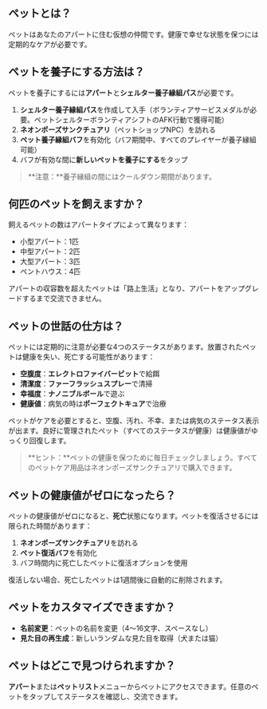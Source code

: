 ## ペットとは？

ペットはあなたのアパートに住む仮想の仲間です。健康で幸せな状態を保つには定期的なケアが必要です。

## ペットを養子にする方法は？

ペットを養子にするには**アパート**と**シェルター養子縁組パス**が必要です。

1. **シェルター養子縁組パス**を作成して入手（ボランティアサービスメダルが必要。ペットシェルターボランティアシフトのAFK行動で獲得可能）
2. **ネオンポーズサンクチュアリ**（ペットショップNPC）を訪れる
3. **ペット養子縁組バフ**を有効化（バフ期間中、すべてのプレイヤーが養子縁組可能）
4. バフが有効な間に**新しいペットを養子にする**をタップ

> **注意：**養子縁組の間にはクールダウン期間があります。

## 何匹のペットを飼えますか？

飼えるペットの数はアパートタイプによって異なります：

- 小型アパート：1匹
- 中型アパート：2匹
- 大型アパート：3匹
- ペントハウス：4匹

アパートの収容数を超えたペットは「路上生活」となり、アパートをアップグレードするまで交流できません。

## ペットの世話の仕方は？

ペットには定期的に注意が必要な4つのステータスがあります。放置されたペットは健康を失い、死亡する可能性があります：

- **空腹度**：**エレクトロファイバービット**で給餌
- **清潔度**：**ファーフラッシュスプレー**で清掃
- **幸福度**：**ナノニブルボール**で遊ぶ
- **健康値**：病気の時は**ポーフェクトキュア**で治療

ペットがケアを必要とすると、空腹、汚れ、不幸、または病気のステータス表示が出ます。良好に管理されたペット（すべてのステータスが健康）は健康値がゆっくり回復します。

> **ヒント：**ペットの健康を保つために毎日チェックしましょう。すべてのペットケア用品はネオンポーズサンクチュアリで購入できます。

## ペットの健康値がゼロになったら？

ペットの健康値がゼロになると、**死亡**状態になります。ペットを復活させるには限られた時間があります：

1. **ネオンポーズサンクチュアリ**を訪れる
2. **ペット復活バフ**を有効化
3. バフ時間内に死亡したペットに復活オプションを使用

復活しない場合、死亡したペットは1週間後に自動的に削除されます。

## ペットをカスタマイズできますか？

- **名前変更**：ペットの名前を変更（4～16文字、スペースなし）
- **見た目の再生成**：新しいランダムな見た目を取得（犬または猫）

## ペットはどこで見つけられますか？

**アパート**または**ペットリスト**メニューからペットにアクセスできます。任意のペットをタップしてステータスを確認し、交流できます。

